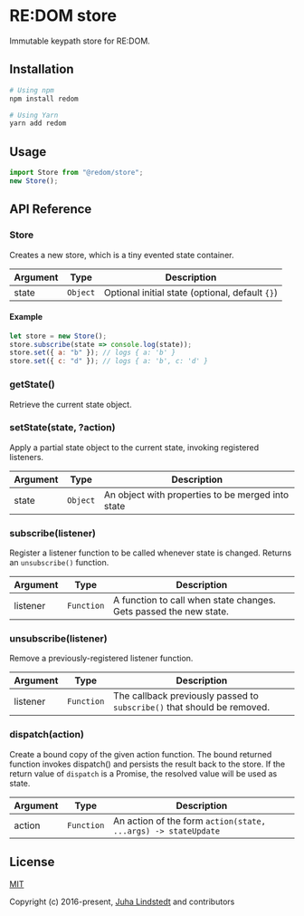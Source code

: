# RE:DOM store

Immutable keypath store for RE:DOM.

## Installation

```bash
# Using npm
npm install redom

# Using Yarn
yarn add redom
```

## Usage

```js
import Store from "@redom/store";
new Store();
```

## API Reference

### Store

Creates a new store, which is a tiny evented state container.

| Argument | Type     | Description                                     |
| -------- | -------- | ----------------------------------------------- |
| state    | `Object` | Optional initial state (optional, default `{}`) |

#### Example

```javascript
let store = new Store();
store.subscribe(state => console.log(state));
store.set({ a: "b" }); // logs { a: 'b' }
store.set({ c: "d" }); // logs { a: 'b', c: 'd' }
```

### getState()

Retrieve the current state object.

### setState(state, ?action)

Apply a partial state object to the current state, invoking registered listeners.

| Argument | Type     | Description                                       |
| -------- | -------- | ------------------------------------------------- |
| state    | `Object` | An object with properties to be merged into state |

### subscribe(listener)

Register a listener function to be called whenever state is changed. Returns an `unsubscribe()` function.

| Argument | Type       | Description                                                       |
| -------- | ---------- | ----------------------------------------------------------------- |
| listener | `Function` | A function to call when state changes. Gets passed the new state. |

### unsubscribe(listener)

Remove a previously-registered listener function.

| Argument | Type       | Description                                                             |
| -------- | ---------- | ----------------------------------------------------------------------- |
| listener | `Function` | The callback previously passed to `subscribe()` that should be removed. |

### dispatch(action)

Create a bound copy of the given action function.
The bound returned function invokes dispatch() and persists the result back to the store.
If the return value of `dispatch` is a Promise, the resolved value will be used as state.

| Argument | Type       | Description                                                   |
| -------- | ---------- | ------------------------------------------------------------- |
| action   | `Function` | An action of the form `action(state, ...args) -> stateUpdate` |

## License

[MIT](http://opensource.org/licenses/MIT)

Copyright (c) 2016-present, [Juha Lindstedt](https://github.com/pakastin) and contributors
